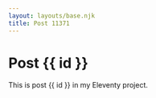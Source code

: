 ```yaml
---
layout: layouts/base.njk
title: Post 11371
---
```


# Post {{ id }}

This is post {{ id }} in my Eleventy project.
